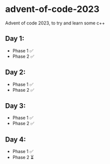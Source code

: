 # advent-of-code-2023
Advent of code 2023, to try and learn some c++

## Day 1:
- Phase 1 ✅
- Phase 2 ✅

## Day 2:
- Phase 1 ✅
- Phase 2 ✅

## Day 3:
- Phase 1 ✅
- Phase 2 ✅

## Day 4:
- Phase 1 ✅
- Phase 2 ⏳
